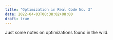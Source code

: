 ```yaml
---
title: "Optimization in Real Code No. 3"
date: 2022-04-03T00:38:02+08:00
draft: true
---
```


Just some notes on optimizations found in the wild.

<!--more-->
